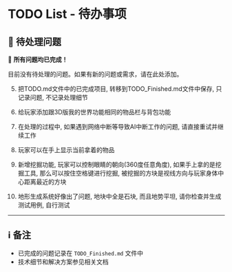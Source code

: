 # TODO List - 待办事项

## 🔄 待处理问题

🎉 **所有问题均已完成！**

目前没有待处理的问题。如果有新的问题或需求，请在此处添加。

5. 把TODO.md文件中的已完成项目, 转移到TODO_Finished.md文件中保存, 只记录问题, 不记录处理细节

6. 给玩家添加跟3D版我的世界功能相同的物品栏与背包功能

7. 在处理的过程中, 如果遇到网络中断等导致AI中断工作的问题, 请直接重试并继续工作

8. 玩家可以在手上显示当前拿着的物品

9. 新增挖掘功能, 玩家可以控制眼睛的朝向(360度任意角度), 如果手上拿的是挖掘工具, 那么可以按住空格键进行挖掘, 被挖掘的方块是视线方向与玩家身体中心距离最近的方块 

10. 地形生成系统好像出了问题, 地块中全是石块, 而且地势平坦, 请你检查并生成测试用例, 自行测试



---

## ℹ️ 备注
- 已完成的问题记录在 `TODO_Finished.md` 文件中
- 技术细节和解决方案参见相关文档